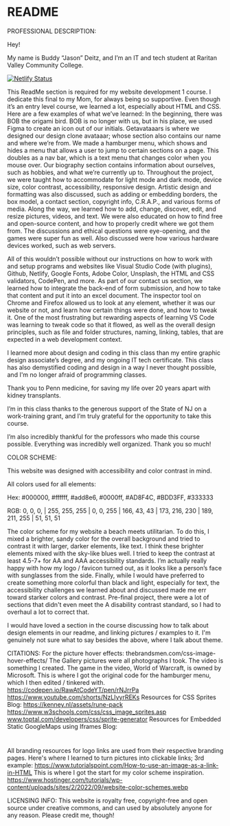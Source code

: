 # README

PROFESSIONAL DESCRIPTION:

Hey!

My name is Buddy “Jason” Deitz, and I’m an IT and tech student at Raritan Valley Community College.

[![Netlify Status](https://api.netlify.com/api/v1/badges/fa82adb2-d511-47f7-953a-c290631f6f69/deploy-status)](https://app.netlify.com/sites/about-me-noxiiee/deploys)

This ReadMe section is required for my website development 1 course. I dedicate this final to my Mom, for always being so supportive. Even though it’s an entry level course, we learned a lot, especially about HTML and CSS. Here are a few examples of what we’ve learned: 
In the beginning, there was BOB the origami bird. BOB is no longer with us, but in his place, we used Figma to create an icon out of our initials. Getavataaars is where we designed our design clone avataaar; whose section also contains our name and where we’re from. We made a hamburger menu, which shows and hides a menu that allows a user to jump to certain sections on a page. This doubles as a nav bar, which is a text menu that changes color when you mouse over. Our biography section contains information about ourselves, such as hobbies, and what we’re currently up to. Throughout the project, we were taught how to accommodate for light mode and dark mode, device size, color contrast, accessibility, responsive design. Artistic design and formatting was also discussed, such as adding or embedding borders, the box model, a contact section, copyright info, C.R.A.P., and various forms of media. Along the way, we learned how to add, change, discover, edit, and resize pictures, videos, and text. We were also educated on how to find free and open-source content, and how to properly credit where we got them from. The discussions and ethical questions were eye-opening, and the games were super fun as well. Also discussed were how various hardware devices worked, such as web servers.

All of this wouldn’t possible without our instructions on how to work with and setup programs and websites like Visual Studio Code (with plugins), Github, Netlify, Google Fonts, Adobe Color, Unsplash, the HTML and CSS validators, CodePen, and more. As part of our contact us section, we learned how to integrate the back-end of form submission, and how to take that content and put it into an excel document. The inspector tool on Chrome and Firefox allowed us to look at any element, whether it was our website or not, and learn how certain things were done, and how to tweak it. One of the most frustrating but rewarding aspects of learning VS Code was learning to tweak code so that it flowed, as well as the overall design principles, such as file and folder structures, naming, linking, tables, that are expected in a web development context. 

I learned more about design and coding in this class than my entire graphic design associate’s degree, and my ongoing IT tech certificate. This class has also demystified coding and design in a way I never thought possible, and I'm no longer afraid of programming classes. 

Thank you to Penn medicine, for saving my life over 20 years apart with kidney transplants.

I’m in this class thanks to the generous support of the State of NJ on a work-training grant, and I’m truly grateful for the opportunity to take this course. 

I’m also incredibly thankful for the professors who made this course possible. Everything was incredibly well organized. Thank you so much!

COLOR SCHEME:

This website was designed with accessibility and color contrast in mind. 

All colors used for all elements:

Hex: #000000, #ffffff, #add8e6, #0000ff, #AD8F4C, #BDD3FF, #333333

RGB: 0, 0, 0, | 255, 255, 255 | 0, 0, 255 | 166, 43, 43 | 173, 216, 230 | 189, 211, 255 | 51, 51, 51

The color scheme for my website a beach meets utilitarian. To do this, I mixed a brighter, sandy color for the overall background and tried to contrast it with larger, darker elements, like text. I think these brighter elements mixed with the sky-like blues well. I tried to keep the contrast at least 4.5-7+ for AA and AAA accessibility standards. I’m actually really happy with how my logo / favicon turned out, as it looks like a person’s face with sunglasses from the side. Finally, while I would have preferred to create something more colorful than black and light, especially for text, the accessibility challenges we learned about and discussed made me err toward starker colors and contrast. Pre-final project, there were a lot of sections that didn't even meet the A disability contrast standard, so I had to overhaul a lot to correct that.

I would have loved a section in the course discussing how to talk about design elements in our readme, and linking pictures / examples to it. I'm genuinely not sure what to say besides the above, where I talk about theme.

CITATIONS:
For the picture hover effects:
thebrandsmen.com/css-image-hover-effects/
The Gallery pictures were all photographs I took.
The video is something I created.
The game in the video, World of Warcraft, is owned by Microsoft.
This is where I got the original code for the hamburger menu, which I then edited / tinkered with.
https://codepen.io/RawAtCodeYT/pen/rNJrrPa
https://www.youtube.com/shorts/NzLIyyrREKs
Resources for CSS Sprites Blog:
https://kenney.nl/assets/rune-pack
https://www.w3schools.com/css/css_image_sprites.asp
www.toptal.com/developers/css/sprite-generator
Resources for Embedded Static GoogleMaps using Iframes Blog:
#
#
#
All branding resources for logo links are used from their respective branding pages.
Here's where I learned to turn pictures into clickable links; 3rd example:
https://www.tutorialspoint.com/How-to-use-an-image-as-a-link-in-HTML
This is where I got the start for my color scheme inspiration.
https://www.hostinger.com/tutorials/wp-content/uploads/sites/2/2022/09/website-color-schemes.webp


LICENSING INFO:
This website is royalty free, copyright-free and open source under creative commons, and can used by absolutely anyone for any reason. Please credit me, though!
